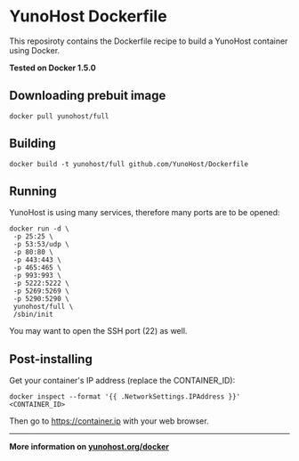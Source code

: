 # YunoHost Dockerfile

This reposiroty contains the Dockerfile recipe to build a YunoHost container using Docker.

**Tested on Docker 1.5.0**

## Downloading prebuit image

```
docker pull yunohost/full
```

## Building

```
docker build -t yunohost/full github.com/YunoHost/Dockerfile
```

## Running

YunoHost is using many services, therefore many ports are to be opened:

```
docker run -d \
 -p 25:25 \
 -p 53:53/udp \
 -p 80:80 \
 -p 443:443 \
 -p 465:465 \
 -p 993:993 \
 -p 5222:5222 \
 -p 5269:5269 \
 -p 5290:5290 \
 yunohost/full \
 /sbin/init
```

You may want to open the SSH port (22) as well.


## Post-installing

Get your container's IP address (replace the CONTAINER_ID):

```
docker inspect --format '{{ .NetworkSettings.IPAddress }}' <CONTAINER_ID>
```

Then go to https://container.ip with your web browser.


---

**More information on [yunohost.org/docker](https://yunohost.org/docker)**
